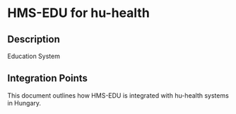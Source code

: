 # HMS-EDU for hu-health

## Description

Education System

## Integration Points

This document outlines how HMS-EDU is integrated with hu-health systems in Hungary.
